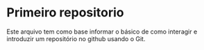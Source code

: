 # Primeiro repositorio

Este arquivo tem como base informar o básico de como interagir e introduzir um repositório no github usando o Git.
